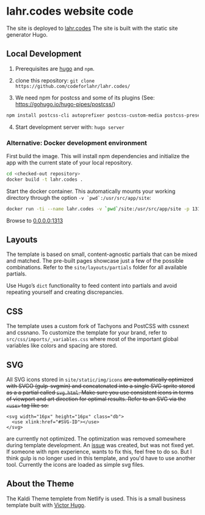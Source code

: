 # lahr.codes website code

The site is deployed to [lahr.codes](lahr.codes)
The site is built with the static site generator Hugo.

## Local Development

1. Prerequisites are [hugo](https://gohugo.io/) and `npm`.

2. clone this repository: `git clone https://github.com/codeforlahr/lahr.codes/`
3. We need npm for postcss and some of its plugins (See: https://gohugo.io/hugo-pipes/postcss/)

```bash
npm install postcss-cli autoprefixer postcss-custom-media postcss-preset-env postcss-import
```

4. Start development server with: `hugo server`

### Alternative: Docker development environment

First build the image.
This will install npm dependencies and initialize the app with the current state of your local repository.
```bash
cd <checked-out repository>
docker build -t lahr.codes .
```

Start the docker container. This automatically mounts your working directory through the option ``-v `pwd`:/usr/src/app/site``:
```bash
docker run -ti --name lahr.codes -v `pwd`/site:/usr/src/app/site -p 1313:1313 -d  lahr.codes:latest
```

Browse to [0.0.0.0:1313](0.0.0.0:1313)

## Layouts

The template is based on small, content-agnostic partials that can be mixed and matched. The pre-built pages showcase just a few of the possible combinations. Refer to the `site/layouts/partials` folder for all available partials.

Use Hugo’s `dict` functionality to feed content into partials and avoid repeating yourself and creating discrepancies.

## CSS

The template uses a custom fork of Tachyons and PostCSS with cssnext and cssnano. To customize the template for your brand, refer to `src/css/imports/_variables.css` where most of the important global variables like colors and spacing are stored.

## SVG

All SVG icons stored in `site/static/img/icons` ~~are automatically optimized with SVGO (gulp-svgmin) and concatenated into a single SVG sprite stored as a a partial called `svg.html`. Make sure you use consistent icons in terms of viewport and art direction for optimal results. Refer to an SVG via the `<use>` tag like so:~~

```
<svg width="16px" height="16px" class="db">
  <use xlink:href="#SVG-ID"></use>
</svg>
```

are currently not optimized. The optimization was removed somewhere during template development.
An [issue](https://github.com/netlify-templates/one-click-hugo-cms/issues/213) was created, but was not fixed yet.
If someone with npm experience, wants to fix this, feel free to do so.
But I think gulp is no longer used in this template, and you'd have to use another tool.
Currently the icons are loaded as simple svg files.


## About the Theme 

The Kaldi Theme templete from Netlify is used. 
This is a small business template built with [Victor Hugo](https://github.com/netlify/victor-hugo).